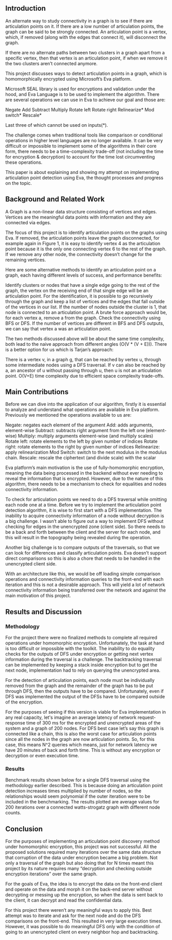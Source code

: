## Introduction

An alternate way to study connectivity in a graph is to see if there are articulation points on it. If there are a low number of articulation points, the graph can be said to be strongly connected. An articulation point is a vertex, which, if removed (along with the edges that connect it), will disconnect the graph.

If there are no alternate paths between two clusters in a graph apart from a specific vertex, then that vertex is an articulation point, if when we remove it the two clusters aren’t connected anymore.

This project discusses ways to detect articulation points in a graph, which is homomorphically encrypted using Microsoft’s Eva platform.

Microsoft SEAL library is used for encryptions and validation under the hood, and Eva Language is to be used to implement the algorithm. There are several operations we can use in Eva to achieve our goal and those are:

Negate
Add
Subtract
Multiply
Rotate left
Rotate right
Relinearize*
Mod switch*
Rescale*

Last three of which cannot be used on inputs(*).

The challenge comes when traditional tools like comparison or conditional operations in higher level languages are no longer available. It can be very difficult or impossible to implement some of the algorithms in their core form, there needs to be a time-complexity trade-off (not including the time for encryption & decryption) to account for the time lost circumventing these operations.

This paper is about explaining and showing my attempt on implementing articulation point detection using Eva, the thought processes and progress on the topic.

## Background and Related Work

A Graph is a non-linear data structure consisting of vertices and edges. Vertices are the meaningful data points with information and they are connected via edges. 


The focus of this project is to identify articulation points on the graphs using Eva. If removed, the articulation points leave the graph disconnected, for example again in Figure 1, it is easy to identify vertex 4 as the articulation point because it is the only one connecting vertex 6 to the rest of the graph. If we remove any other node, the connectivity doesn’t change for the remaining vertices.

Here are some alternative methods to identify an articulation point on a graph, each having different levels of success, and performance benefits:

Identify clusters or nodes that have a single edge going to the rest of the graph, the vertex on the receiving end of that single edge will be an articulation point. For the identification, it is possible to go recursively through the graph and keep a list of vertices and the edges that fall outside of the vertices in our list. If the number of nodes outside the cluster is 1, that node is connected to an articulation point.
A brute force approach would be, for each vertex a, remove a from the graph. Check the connectivity using BFS or DFS. If the number of vertices are different in BFS and DFS outputs, we can say that vertex a was an articulation point.

The two methods discussed above will be about the same time complexity, both lead to the naive approach from different angles (O(V * (V + E))).  There is a better option for us which is Tarjan’s approach:

There is a vertex v, in a graph g, that can be reached by vertex u, through some intermediate nodes using a DFS traversal. If v can also be reached by a, an ancestor of u without passing through u, then u is not an articulation point. O(V+E) time complexity due to efficient space complexity trade-offs.
## Main Contributions
Before we can dive into the application of our algorithm, firstly it is essential to analyze and understand what operations are available in Eva platform. Previously we mentioned the operations available to us are:

Negate: negates each element of the argument
Add: adds arguments, element-wise
Subtract: subtracts right argument from the left one (element-wise)
Multiply: multiply arguments element-wise (and multiply scales)
Rotate left: rotate elements to the left by given number of indices
Rotate right: rotate elements to the right by given number of indices
Relinearize: apply relinearization
Mod Switch: switch to the next modulus in the modulus chain.
Rescale: rescale the ciphertext (and divide scale) with the scalar

Eva platform’s main motivation is the use of fully-homomorphic encryption, meaning the data being processed in the backend without ever needing to reveal the information that is encrypted. However, due to the nature of this algorithm, there needs to be a mechanism to check for equalities and nodes connectivity information.

To check for articulation points we need to do a DFS traversal while omitting each node one at a time. Before we try to implement the articulation point detection algorithm, it is wise to first start with a DFS implementation. The inability to acquire connectivity information of a node without decryption is a big challenge. I wasn’t able to figure out a way to implement DFS without checking for edges in the unencrypted zone (client side). So there needs to be a back and forth between the client and the server for each node, and this will result in the topography being revealed during the operation.

Another big challenge is to compare outputs of the traversals, so that we can look for differences and classify articulation points. Eva doesn’t support direct comparisons so this is also a chore that needs to be handled in the unencrypted client side.

With an architecture like this, we would be off loading simple comparison operations and connectivity information queries to the front-end with each iteration and this is not a desirable approach. This will yield a lot of network connectivity information being transferred over the network and against the main motivation of this project.

## Results and Discussion
### Methodology
For the project there were no finalized methods to complete all required operations under homomorphic encryption. Unfortunately, the task at hand is too difficult or impossible with the toolkit. The inability to do equality checks for the outputs of DFS under encryption or getting next vertex information during the traversal is a challenge. The backtracking traversal can be implemented by keeping a stack inside encryption but to get the next node, implementation had to rely on querying the unencrypted area.

For the detection of articulation points, each node must be individually removed from the graph and the remainder of the graph has to be put through DFS, then the outputs have to be compared. Unfortunately, even if DFS was implemented the output of the DFSs have to be compared outside of the encryption.

For the purposes of seeing if this version is viable for Eva implementation in any real capacity, let's imagine an average latency of network request-response time of 300 ms for the encrypted and unencrypted areas of the system and a graph of 200 nodes. For DFS best case let’s say this graph is connected like a chain, this is also the worst case for articulation points since all the nodes in the graph are now articulation points. So, for this case, this means N^2 queries which means, just for network latency we have 20 minutes of back and forth time. This is without any encryption or decryption or even execution time.

### Results
Benchmark results shown below for a single DFS traversal using the methodology earlier described. This is because doing an articulation point detection increases times multiplied by number of nodes, so the relationships would seem polynomial if the outer iteration were to be included in the benchmarking. The results plotted are average values for 200 iterations over a connected watts-strogatz graph with different node counts. 

## Conclusion
For the purposes of implementing an articulation point discovery method under homomorphic encryption, this project was not successful. All the proposed solutions required many iterations over the same data structure that corruption of the data under encryption became a big problem. Not only a traversal of the graph but also doing that for N times meant this project by its nature requires many “decryption and checking outside encryption iterations” over the same graph.


For the goals of Eva, the idea is to encrypt the data on the front-end client and operate on the data and morph it on the back-end server without decrypting or messing up the encryption, so when the data is sent back to the client, it can decrypt and read the confidential data.

For this project there weren’t any meaningful ways to apply this. Best attempt was to iterate and ask for the next node and do the DFS comparisons on the front-end. This resulted in very large execution times. However, it was possible to do meaningful DFS only with the condition of going to an unencrypted client on every neighbor hop and backtracking.
